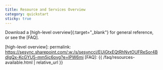 ```yaml
---
title: Resource and Services Overview
category: quickstart
sticky: true
---
```


Download a [high-level overview]{:target="_blank"} for general reference, or see the [FAQ].

[high-level overview]: permalink: https://sesync.sharepoint.com/:w:/s/sesyncci/EUiGtxEQtRhNvtOUFReSor4BdlgQx-KcGYU5-mm5jc6ovg?e=lPW6mi
[FAQ]: {{ /faq/resources-available.html | relative_url }}
